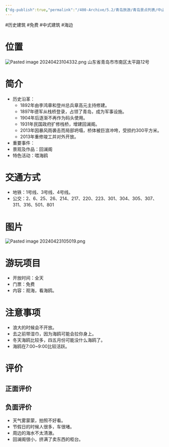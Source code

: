 ```yaml
---
{"dg-publish":true,"permalink":"/400-Archive/5.2/青岛旅游/青岛景点列表/中山路及其周边/栈桥/","tags":["历史建筑","免费","中式建筑","海边"]}
---
```


#历史建筑 #免费 #中式建筑 #海边 
# 位置
![Pasted image 20240423104332.png](/img/user/800-%E5%85%B6%E4%BB%96/801-%E5%9B%BE%E7%89%87/Pasted%20image%2020240423104332.png)
山东省青岛市市南区太平路12号
# 简介
- 历史沿革：
	- 1892年由李鸿章和登州总兵章高元主持修建。
	- 1897年德军从栈桥登录，占领了青岛，成为军事设施。
	- 1904年后逐渐不再作为码头使用。
	- 1931年民国政府扩修栈桥，增建回澜阁。
	- 2013年因暴风雨袭击而局部坍塌，桥体被巨浪冲垮，受损约300平方米。
	- 2013年重修竣工并对外开放。
- 重要事件：
- 景观及作品：回澜阁
- 特色活动：喂海鸥
# 交通方式
- 地铁：1号线、3号线、4号线。
- 公交：2、6、25、26、214、217、220、223、301、304、305、307、311、316、501、801
# 图片
![Pasted image 20240423105019.png](/img/user/800-%E5%85%B6%E4%BB%96/801-%E5%9B%BE%E7%89%87/Pasted%20image%2020240423105019.png)
# 游玩项目
- 开放时间：全天
- 门票：免费
- 内容：观海，看海鸥。
# 注意事项
- 浪大的时候会不开放。
- 去之前带湿巾，因为海鸥可能会拉你身上。
- 冬天海鸥比较多，四五月份可能没什么海鸥了。
- 海鸥在7:00~9:00比较活跃。
# 评价
## 正面评价
## 负面评价
- 天气雾蒙蒙，拍照不好看。
- 节假日的时候人很多，车很堵。
- 周边的海水不太清澈。
- 回澜阁很小，挤满了卖东西的柜台。